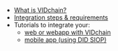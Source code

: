 - [What is VIDchain?](/README.md)
- [Integration steps & requirements](/requirements.md)
- Tutorials to integrate your:
  - [web or webapp with VIDchain](/tutorial.md)
  - [mobile app (using DID SIOP)](/did-auth)

